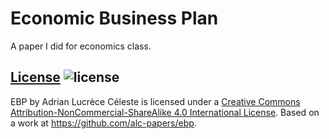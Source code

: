# Economic Business Plan

A paper I did for economics class.

## [License](LICENSE) ![license](https://i.creativecommons.org/l/by-nc-sa/4.0/88x31.png)

<span xmlns:dct="http://purl.org/dc/terms/" href="http://purl.org/dc/dcmitype/Text" property="dct:title" rel="dct:type">EBP</span> by <span xmlns:cc="http://creativecommons.org/ns#" property="cc:attributionName">Adrian Lucrèce Céleste</span> is licensed under a <a rel="license" href="http://creativecommons.org/licenses/by-nc-sa/4.0/">Creative Commons Attribution-NonCommercial-ShareAlike 4.0 International License</a>.
Based on a work at <a xmlns:dct="http://purl.org/dc/terms/" href="https://github.com/alc-papers/ebp" rel="dct:source">https://github.com/alc-papers/ebp</a>.
